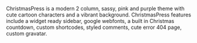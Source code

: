ChristmasPress is a modern 2 column, sassy, pink and purple theme with cute cartoon characters and a vibrant background. ChristmasPress features include a widget ready sidebar, google webfonts, a built in Christmas countdown, custom shortcodes, styled comments, cute error 404 page, custom gravatar.
